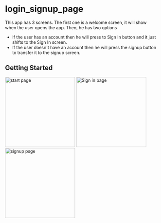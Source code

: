 # login_signup_page

This app has 3 screens. The first one is a welcome screen, it will show when the user opens the app. Then, he has two options 
-  If the user has an account then he will press to Sign In button and it just shifts to the Sign In screen.
-  If the user doesn't have an account then he will press the signup button to transfer it to the signup screen.

## Getting Started

<img width="230" alt="start page" src="https://user-images.githubusercontent.com/106339248/173435793-40fb611e-59aa-425f-afd7-33526558ac8e.png"> <img width="230" alt="Sign in page" src="https://user-images.githubusercontent.com/106339248/173435778-a0920e16-4d30-4b14-9818-a3f8b9c0f8a0.png">  <img width="230" alt="signup psge" src="https://user-images.githubusercontent.com/106339248/173435797-ed5acf7f-d71c-43f7-a32f-b2c0a60cc505.png">
